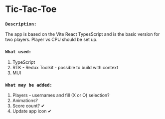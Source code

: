 # Tic-Tac-Toe

### `Description:`
The app is based on the Vite React TypesScript and is the basic version for two players.
Player vs CPU should be set up.

### `What used:`
1. TypeScript
2. RTK - Redux Toolkit - possible to build with context
3. MUI


### `What may be added:`
1. Players - usernames and fill (X or O) selection?
2. Animations?
3. Score count? ✔
4. Update app icon ✔

